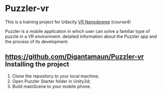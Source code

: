 # Puzzler-vr
This is a training project for Udacity [VR Nanodegree](https://www.udacity.com/course/vr-developer-nanodegree--nd017) (course4)

Puzzler is a mobile application in which user can solve a familiar type of puzzle in a VR environment. detailed information about the Puzzler app and the process of its development.

## https://github.com/Digantamaun/Puzzler-vr  Installing the project
1. Clone the repository to your local machine;
2. Open Puzzler Starter folder in Unity3d;
3. Build mainScene to your mobile phone.
